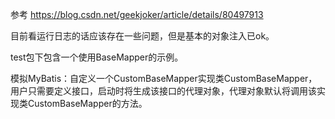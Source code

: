 参考 https://blog.csdn.net/geekjoker/article/details/80497913

目前看运行日志的话应该存在一些问题，但是基本的对象注入已ok。

test包下包含一个使用BaseMapper的示例。

模拟MyBatis：自定义一个CustomBaseMapper实现类CustomBaseMapper，用户只需要定义接口，启动时将生成该接口的代理对象，代理对象默认将调用该实现类CustomBaseMapper的方法。